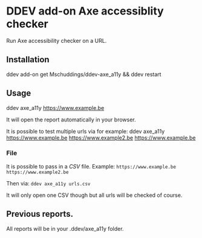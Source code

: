# DDEV add-on Axe accessiblity checker

Run Axe accessibility checker on a URL.

## Installation

ddev add-on get Mschuddings/ddev-axe_a11y && ddev restart

## Usage

ddev axe_a11y https://www.example.be

It will open the report automatically in your browser.

It is possible to test multiple urls via for example:
ddev axe_a11y https://www.example.be https://www.example2.be https://www.example.be

### File

It is possible to pass in a *CSV* file.
Example:
``
https://www.example.be
https://www.example2.be
``

Then via:
``
ddev axe_a11y urls.csv
``

It will only open one CSV though but all urls will be checked of course.

## Previous reports.

All reports will be in your .ddev/axe_a11y folder.
